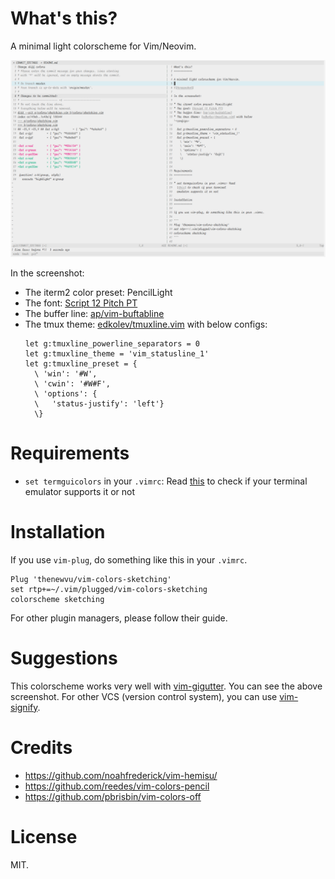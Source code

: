 What's this?
============

A minimal light colorscheme for Vim/Neovim.

![Screenshot](./demo.png?raw=true)

In the screenshot:

* The iterm2 color preset: PencilLight
* The font: [Script 12 Pitch PT](http://www.myfonts.com/fonts/bitstream/script-12-pitch/)
* The buffer line: [ap/vim-buftabline](https://github.com/ap/vim-buftabline)
* The tmux theme: [edkolev/tmuxline.vim](https://github.com/edkolev/tmuxline.vim) with below configs:
  ```
  let g:tmuxline_powerline_separators = 0
  let g:tmuxline_theme = 'vim_statusline_1'
  let g:tmuxline_preset = {
    \ 'win': '#W',
    \ 'cwin': '#W#F',
    \ 'options': {
    \   'status-justify': 'left'}
    \}
  ```

Requirements
============

* `set termguicolors` in your `.vimrc`: Read
  [this](https://gist.github.com/XVilka/8346728) to check if your terminal
  emulator supports it or not

Installation
============

If you use `vim-plug`, do something like this in your `.vimrc`.

``` 
Plug 'thenewvu/vim-colors-sketching' 
set rtp+=~/.vim/plugged/vim-colors-sketching
colorscheme sketching
```

For other plugin managers, please follow their guide.

Suggestions
===========

This colorscheme works very well with [vim-gigutter](https://github.com/airblade/vim-gitgutter). You can see the above screenshot. For other VCS (version control system), you can use [vim-signify](https://github.com/mhinz/vim-signify).


Credits
=======

* https://github.com/noahfrederick/vim-hemisu/
* https://github.com/reedes/vim-colors-pencil
* https://github.com/pbrisbin/vim-colors-off

License
=======

MIT.
